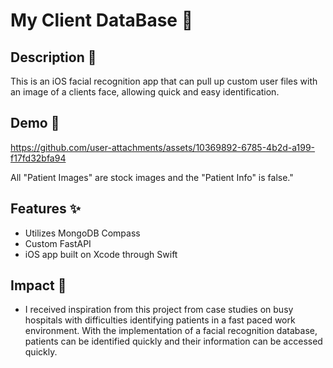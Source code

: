# My Client DataBase 🚀

## Description 📌
This is an iOS facial recognition app that can pull up custom user files with an image of a clients face, allowing quick and easy identification.

## Demo 📱 
https://github.com/user-attachments/assets/10369892-6785-4b2d-a199-f17fd32bfa94


All "Patient Images" are stock images and the "Patient Info" is false."


## Features ✨
- Utilizes MongoDB Compass
- Custom FastAPI
- iOS app built on Xcode through Swift

## Impact 👀
- I received inspiration from this project from case studies on busy hospitals with difficulties identifying patients in a fast paced work environment. With the implementation of a facial recognition database, patients can be identified quickly and their information can be accessed quickly. 


